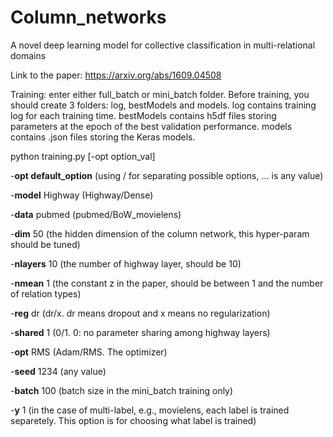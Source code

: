 # Column_networks
A novel deep learning model for collective classification in multi-relational domains

Link to the paper: https://arxiv.org/abs/1609.04508

Training: enter either full_batch or mini_batch folder. Before training, you should create 3 folders: log, bestModels and models. log contains training log for each training time. bestModels contains h5df files storing parameters at the epoch of the best validation performance. models contains .json files storing the Keras models.

python training.py [-opt option_val]

-**opt default_option** (using / for separating possible options, ... is any value)

-**model**    Highway (Highway/Dense)

-**data**     pubmed (pubmed/BoW_movielens)

-**dim**      50 (the hidden dimension of the column network, this hyper-param should be tuned)

-**nlayers**  10 (the number of highway layer, should be 10)

-**nmean**    1 (the constant z in the paper, should be between 1 and the number of relation types)

-**reg**      dr (dr/x. dr means dropout and x means no regularization)

-**shared**   1 (0/1. 0: no parameter sharing among highway layers)

-**opt**      RMS (Adam/RMS. The optimizer)

-**seed**     1234 (any value)

-**batch**    100 (batch size in the mini_batch training only)

-**y**        1 (in the case of multi-label, e.g., movielens, each label is trained separetely. This option is for choosing what label is trained)
